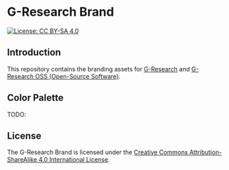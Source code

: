 # G-Research Brand

[![License: CC BY-SA 4.0](https://img.shields.io/badge/License-CC_BY--SA_4.0-lightgrey.svg)](./LICENSE)

## Introduction

This repository contains the branding assets for [G-Research](https://www.gresearch.com/)
and [G-Research OSS (Open-Source Software)](https://opensource.gresearch.com/).

## Color Palette

TODO:

## License

The G-Research Brand is licensed under
the [Creative Commons Attribution-ShareAlike 4.0 International License](./LICENSE).
